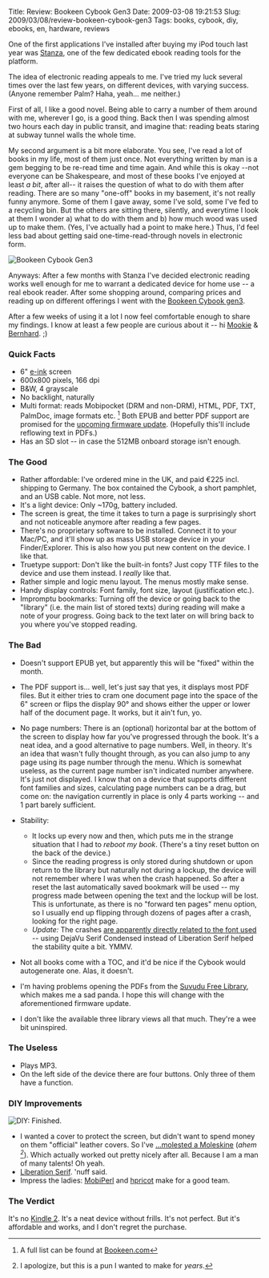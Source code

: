 Title: Review: Bookeen Cybook Gen3
Date: 2009-03-08 19:21:53
Slug: 2009/03/08/review-bookeen-cybook-gen3
Tags: books, cybook, diy, ebooks, en, hardware, reviews


One of the first applications I've installed after buying my iPod touch last
year was [Stanza][1], one of the few dedicated ebook reading tools for the
platform.

The idea of electronic reading appeals to me. I've tried my luck several times
over the last few years, on different devices, with varying success. (Anyone
remember Palm? Haha, yeah… me neither.)

First of all, I like a good novel. Being able to carry a number of them around
with me, wherever I go, is a good thing. Back then I was spending almost two
hours each day in public transit, and imagine that: reading beats staring at
subway tunnel walls the whole time.

My second argument is a bit more elaborate. You see, I've read a lot of books
in my life, most of them just once. Not everything written by man is a gem
begging to be re-read time and time again. And while this is okay --not
everyone can be Shakespeare, and most of these books I've enjoyed at least _a
bit_, after all-- it raises the question of what to do with them after
reading. There are so many "one-off" books in my basement, it's not really
funny anymore. Some of them I gave away, some I've sold, some I've fed to a
recycling bin. But the others are sitting there, silently, and everytime I
look at them I wonder a) what to do with them and b) how much wood was used up
to make them. (Yes, I've actually had a point to make here.) Thus, I'd feel
less bad about getting said one-time-read-through novels in electronic form.

![Bookeen Cybook Gen3][2]

Anyways: After a few months with Stanza I've decided
electronic reading works well enough for me to warrant a dedicated device for
home use -- a real ebook reader. After some shopping around, comparing prices
and reading up on different offerings I went with the [Bookeen Cybook
gen3][3].

After a few weeks of using it a lot I now feel comfortable enough to share my
findings. I know at least a few people are curious about it -- hi [Mookie][4]
& [Bernhard][5]. ;)

### Quick Facts

  * 6" [e-ink][6] screen
  * 600x800 pixels, 166 dpi
  * B&W, 4 grayscale
  * No backlight, naturally
  * Multi format: reads Mobipocket (DRM and non-DRM), HTML, PDF, TXT, PalmDoc,
    image formats etc. [^1] Both EPUB and better PDF support are promised for
    the [upcoming firmware update][8]. (Hopefully this'll include reflowing
    text in PDFs.)
  * Has an SD slot -- in case the 512MB onboard storage isn't enough.

### The Good

  * Rather affordable: I've ordered mine in the UK, and paid €225 incl. shipping to Germany. The box contained the Cybook, a short pamphlet, and an USB cable. Not more, not less.
  * It's a light device: Only ~170g, battery included.
  * The screen is great, the time it takes to turn a page is surprisingly short and not noticeable anymore after reading a few pages.
  * There's no proprietary software to be installed. Connect it to your Mac/PC, and it'll show up as mass USB storage device in your Finder/Explorer. This is also how you put new content on the device. I like that.
  * Truetype support: Don't like the built-in fonts? Just copy TTF files to the device and use them instead. I _really_ like that.
  * Rather simple and logic menu layout. The menus mostly make sense.
  * Handy display controls: Font family, font size, layout (justification etc.).
  * Impromptu bookmarks: Turning off the device or going back to the "library" (i.e. the main list of stored texts) during reading will make a note of your progress. Going back to the text later on will bring back to you where you've stopped reading.

### The Bad

  * Doesn't support EPUB yet, but apparently this will be "fixed" within the month.
  * The PDF support is… well, let's just say that yes, it displays most PDF files. But it either tries to cram one document page into the space of the 6" screen or flips the display 90° and shows either the upper or lower half of the document page. It works, but it ain't fun, yo.
  * No page numbers: There is an (optional) horizontal bar at the bottom of the screen to display how far you've progressed through the book. It's a neat idea, and a good alternative to page numbers. Well, in theory. It's an idea that wasn't fully thought through, as you can also jump to any page using its page number through the menu. Which is somewhat useless, as the current page number isn't indicated number anywhere. It's just not displayed. I know that on a device that supports different font families and sizes, calculating page numbers can be a drag, but come on: the navigation currently in place is only 4 parts working -- and 1 part barely sufficient.
  * Stability:

    * It locks up every now and then, which puts me in the strange situation that I had to _reboot my book_. (There's a tiny reset button on the back of the device.)
    * Since the reading progress is only stored during shutdown or upon return to the library but naturally not during a lockup, the device will not remember where I was when the crash happened. So after a reset the last automatically saved bookmark will be used -- my progress made between opening the text and the lockup will be lost. This is unfortunate, as there is no "forward ten pages" menu option, so I usually end up flipping through dozens of pages after a crash, looking for the right page.
    * _Update:_ The crashes [are apparently directly related to the font used][9] -- using DejaVu Serif Condensed instead of Liberation Serif helped the stability quite a bit. YMMV.

  * Not all books come with a TOC, and it'd be nice if the Cybook would autogenerate one. Alas, it doesn't.
  * I'm having problems opening the PDFs from the [Suvudu Free Library][10], which makes me a sad panda. I hope this will change with the aforementioned firmware update.
  * I don't like the available three library views all that much. They're a wee bit uninspired.

### The Useless

  * Plays MP3.
  * On the left side of the device there are four buttons. Only three of them have a function.

### DIY Improvements

![DIY: Finished.][11]

  * I wanted a cover to protect the screen, but didn't want to spend money on
    them "official" leather covers. So I've […molested a Moleskine][12]
    (_ahem [^2]_). Which actually worked out pretty nicely after all. Because
    I am a man of many talents! Oh yeah.
  * [Liberation Serif][14]. 'nuff said.
  * Impress the ladies: [MobiPerl][15] and [hpricot][16] make for a good team.

### The Verdict

It's no [Kindle 2][17]. It's a neat device without frills. It's not perfect.
But it's affordable and works, and I don't regret the purchase.


[^1]: A full list can be found at [Bookeen.com][18]
[^2]: I apologize, but this is a pun I wanted to make for _years_.

   [1]: http://www.lexcycle.com/
   [2]: http://farm4.static.flickr.com/3404/3255446424_c9f5ac2527_m.jpg
   [3]: http://bookeen.com/
   [4]: http://ultramookie.com/
   [5]: http://www.geek-happens.com/
   [6]: http://en.wikipedia.org/wiki/E-ink
   [7]: #fn:p210093545-1
   [8]: http://bookeen.blogspot.com/2009/02/adobe-pdf-and-epub-will-be-present-in.html
   [9]: http://carlo.zottmann.org/2009/04/11/update-on-the-stability-of-the-bookeen-cybook-gen3/
   [10]: http://www.suvudu.com/freelibrary/
   [11]: http://farm4.static.flickr.com/3422/3255447168_c9b42b83c2_m.jpg
   [12]: http://www.flickr.com/photos/czottmann/sets/72157613382876380/
   [13]: #fn:p210093545-2
   [14]: http://www.dafont.com/liberation-serif.font
   [15]: https://dev.mobileread.com/trac/mobiperl/wiki
   [16]: http://wiki.github.com/why/hpricot
   [17]: http://blag.xkcd.com/2009/02/25/kindle-2/
   [18]: http://bookeen.com/specs/ebook-software.aspx
   [19]: #fnref:p210093545-1
   [20]: #fnref:p210093545-2
